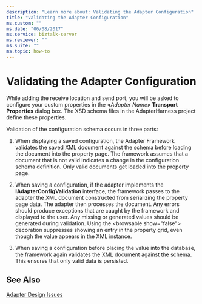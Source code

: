 ```yaml
---
description: "Learn more about: Validating the Adapter Configuration"
title: "Validating the Adapter Configuration"
ms.custom: ""
ms.date: "06/08/2017"
ms.service: biztalk-server
ms.reviewer: ""
ms.suite: ""
ms.topic: how-to
---
```

# Validating the Adapter Configuration
While adding the receive location and send port, you will be asked to configure your custom properties in the **\<**<em>Adapter Name</em>**\> Transport Properties** dialog box. The XSD schema files in the AdapterHarness project define these properties.  
  
 Validation of the configuration schema occurs in three parts:  
  
1.  When displaying a saved configuration, the Adapter Framework validates the saved XML document against the schema before loading the document into the property page. The framework assumes that a document that is not valid indicates a change in the configuration schema definition. Only valid documents get loaded into the property page.  
  
2.  When saving a configuration, if the adapter implements the **IAdapterConfigValidation** interface, the framework passes to the adapter the XML document constructed from serializing the property page data. The adapter then processes the document. Any errors should produce exceptions that are caught by the framework and displayed to the user. Any missing or generated values should be generated during validation. Using the \<browsable show="false"\> decoration suppresses showing an entry in the property grid, even though the value appears in the XML instance.  
  
3.  When saving a configuration before placing the value into the database, the framework again validates the XML document against the schema. This ensures that only valid data is persisted.  
  
## See Also  
 [Adapter Design Issues](../core/adapter-design-issues.md)
